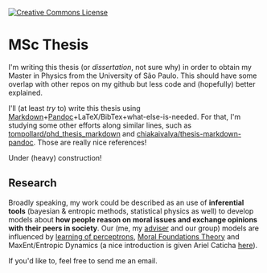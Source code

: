 <a rel="license" href="http://creativecommons.org/licenses/by-nc-nd/4.0/"><img alt="Creative Commons License" style="border-width:0" src="https://i.creativecommons.org/l/by-nc-nd/4.0/88x31.png" /></a>

# MSc Thesis

I'm writing this thesis (or _dissertation_, not sure why) in order to obtain my Master in Physics from the University of São Paulo. This should have some overlap with other repos on my github but less code and (hopefully) better explained.

I'll (at least _try_ to) write this thesis using [Markdown](https://daringfireball.net/projects/markdown/syntax)+[Pandoc](http://pandoc.org/)+LaTeX/BibTex+what-else-is-needed. For that, I'm studying some other efforts along similar lines, such as [tompollard/phd_thesis_markdown](https://github.com/tompollard/phd_thesis_markdown) and [chiakaivalya/thesis-markdown-pandoc](https://github.com/chiakaivalya/thesis-markdown-pandoc). Those are really nice references!

Under (heavy) construction!

## Research

Broadly speaking, my work could be described as an use of __inferential tools__ (bayesian \& entropic methods, statistical physics as well) to develop models about __how people reason on moral issues and exchange opinions with their peers in society__. Our (me, my [adviser](https://scholar.google.com/citations?user=L8JJ5dgAAAAJ) and our group) models are influenced by [learning of perceptrons](http://iopscience.iop.org/article/10.1088/0305-4470/25/23/020/meta), [Moral Foundations Theory](http://www.moralfoundations.org/) and MaxEnt/Entropic Dynamics (a nice introduction is given Ariel Caticha [here](https://www.albany.edu/physics/ACaticha-EIFP-book.pdf)).

If you'd like to, feel free to send me an email.
